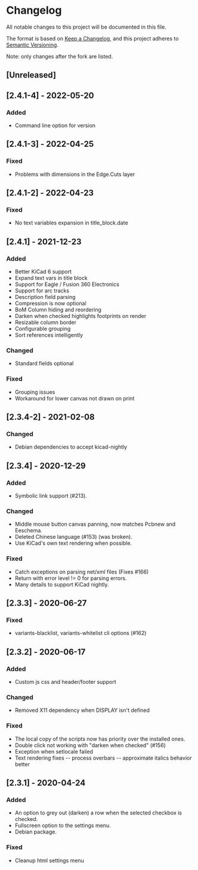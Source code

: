 # Changelog
All notable changes to this project will be documented in this file.

The format is based on [Keep a Changelog](https://keepachangelog.com/en/1.0.0/),
and this project adheres to [Semantic Versioning](https://semver.org/spec/v2.0.0.html).

Note: only changes after the fork are listed.


## [Unreleased]

## [2.4.1-4] - 2022-05-20
### Added
- Command line option for version

## [2.4.1-3] - 2022-04-25
### Fixed
- Problems with dimensions in the Edge.Cuts layer

## [2.4.1-2] - 2022-04-23
### Fixed
- No text variables expansion in title_block.date

## [2.4.1] - 2021-12-23
### Added
- Better KiCad 6 support
- Expand text vars in title block
- Support for Eagle / Fusion 360 Electronics
- Support for arc tracks
- Description field parsing
- Compression is now optional
- BoM Column hiding and reordering
- Darken when checked highlights footprints on render
- Resizable column border
- Configurable grouping
- Sort references intelligently 

### Changed
- Standard fields optional

### Fixed
- Grouping issues
- Workaround for lower canvas not drawn on print

## [2.3.4-2] - 2021-02-08
### Changed
- Debian dependencies to accept kicad-nightly

## [2.3.4] - 2020-12-29
### Added
- Symbolic link support (#213).

### Changed
- Middle mouse button canvas panning, now matches Pcbnew and Eeschema.
- Deleted Chinese language (#153) (was broken).
- Use KiCad's own text rendering when possible.

### Fixed
- Catch exceptions on parsing net/xml files (Fixes #166)
- Return with error level != 0 for parsing errors.
- Many details to support KiCad nightly.

## [2.3.3] - 2020-06-27
### Fixed
- variants-blacklist, variants-whitelist cli options (#162)

## [2.3.2] - 2020-06-17
### Added
- Custom js css and header/footer support

### Changed
- Removed X11 dependency when DISPLAY isn't defined

### Fixed
- The local copy of the scripts now has priority over the installed ones.
- Double click not working with "darken when checked" (#156)
- Exception when setlocale failed
- Text rendering fixes
-- process overbars
-- approximate italics behavior better

## [2.3.1] - 2020-04-24
### Added
- An option to grey out (darken) a row when the selected checkbox is checked.
- Fullscreen option to the settings menu.
- Debian package.

### Fixed
- Cleanup html settings menu


